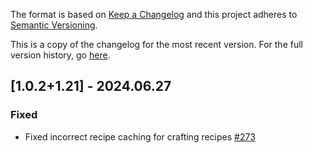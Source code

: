 The format is based on [Keep a Changelog](http://keepachangelog.com/en/1.0.0/) and this project adheres to [Semantic Versioning](http://semver.org/spec/v2.0.0.html).

This is a copy of the changelog for the most recent version. For the full version history, go [here](https://github.com/illusivesoulworks/polymorph/blob/1.21.x/CHANGELOG.md).

## [1.0.2+1.21] - 2024.06.27
### Fixed
- Fixed incorrect recipe caching for crafting recipes [#273](https://github.com/illusivesoulworks/polymorph/issues/273)
